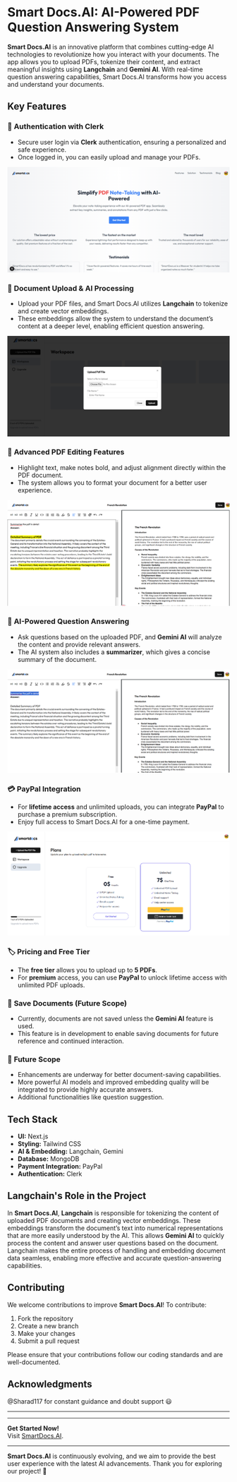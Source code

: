 # Smart Docs.AI: AI-Powered PDF Question Answering System

**Smart Docs.AI** is an innovative platform that combines cutting-edge AI technologies to revolutionize how you interact with your documents. The app allows you to upload PDFs, tokenize their content, and extract meaningful insights using **Langchain** and **Gemini AI**. With real-time question answering capabilities, Smart Docs.AI transforms how you access and understand your documents.

## Key Features

### 🔐 **Authentication with Clerk**
- Secure user login via **Clerk** authentication, ensuring a personalized and safe experience.  
- Once logged in, you can easily upload and manage your PDFs.

![Login Page](./images/Screenshot%202024-12-02%20183014.png)

### 📄 **Document Upload & AI Processing**
- Upload your PDF files, and Smart Docs.AI utilizes **Langchain** to tokenize and create vector embeddings.  
- These embeddings allow the system to understand the document’s content at a deeper level, enabling efficient question answering.

![Upload Page](./images/Screenshot%202024-12-02%20183043.png)

### 📝 **Advanced PDF Editing Features**
- Highlight text, make notes bold, and adjust alignment directly within the PDF document.  
- The system allows you to format your document for a better user experience.

![PDF Page](./images/Screenshot%202024-12-02%20185911.png)

### 🤖 **AI-Powered Question Answering**
- Ask questions based on the uploaded PDF, and **Gemini AI** will analyze the content and provide relevant answers.  
- The AI system also includes a **summarizer**, which gives a concise summary of the document.

![PDF Page](./images/Screenshot%202024-12-02%20185655.png)

### 💳 **PayPal Integration**
- For **lifetime access** and unlimited uploads, you can integrate **PayPal** to purchase a premium subscription.  
- Enjoy full access to Smart Docs.AI for a one-time payment.

![PayPal Integration](./images/Screenshot%202024-12-02%20190126.png)

### 🏷️ **Pricing and Free Tier**
- The **free tier** allows you to upload up to **5 PDFs**.  
- For **premium** access, you can use **PayPal** to unlock lifetime access with unlimited PDF uploads.

### 💾 **Save Documents (Future Scope)**
- Currently, documents are not saved unless the **Gemini AI** feature is used.  
- This feature is in development to enable saving documents for future reference and continued interaction.

### 🚀 **Future Scope**
- Enhancements are underway for better document-saving capabilities.  
- More powerful AI models and improved embedding quality will be integrated to provide highly accurate answers.  
- Additional functionalities like question suggestion.

## Tech Stack

- **UI:** Next.js
- **Styling:** Tailwind CSS
- **AI & Embedding:** Langchain, Gemini
- **Database:** MongoDB
- **Payment Integration:** PayPal
- **Authentication:** Clerk

## Langchain's Role in the Project

In **Smart Docs.AI**, **Langchain** is responsible for tokenizing the content of uploaded PDF documents and creating vector embeddings. These embeddings transform the document’s text into numerical representations that are more easily understood by the AI. This allows **Gemini AI** to quickly process the content and answer user questions based on the document. Langchain makes the entire process of handling and embedding document data seamless, enabling more effective and accurate question-answering capabilities.

## Contributing

We welcome contributions to improve **Smart Docs.AI**! To contribute:

1. Fork the repository
2. Create a new branch
3. Make your changes
4. Submit a pull request

Please ensure that your contributions follow our coding standards and are well-documented.

## Acknowledgments

@Sharad117 for constant guidance and doubt support 😃

---

---

**Get Started Now!**  
Visit [SmartDocs.AI](https://smart-docs-ai.vercel.app/).

---

**Smart Docs.AI** is continuously evolving, and we aim to provide the best user experience with the latest AI advancements. Thank you for exploring our project! 🎉
